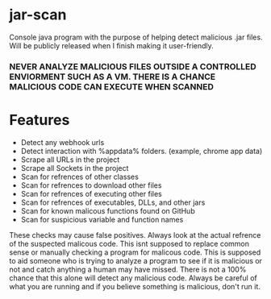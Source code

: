 # jar-scan
Console java program with the purpose of helping detect malicious .jar files. Will be publicly released when I finish making it user-friendly.

### NEVER ANALYZE MALICIOUS FILES OUTSIDE A CONTROLLED ENVIORMENT SUCH AS A VM. THERE IS A CHANCE MALICIOUS CODE CAN EXECUTE WHEN SCANNED

# Features

- Detect any webhook urls
- Detect interaction with %appdata% folders. (example, chrome app data)
- Scrape all URLs in the project
- Scrape all Sockets in the project
- Scan for refrences of other classes
- Scan for refrences to download other files
- Scan for refrences of executing other files
- Scan for refrences of executables, DLLs, and other jars
- Scan for known malicous functions found on GitHub
- Scan for suspicious variable and function names

These checks may cause false positives. Always look at the actual refrence of the suspected malicous code. This isnt supposed to replace common sense or manually checking a program for malicous code. This is supposed to aid someone who is trying to analyze a program to see if it is malicious or not and catch anything a human may have missed. There is not a 100% chance that this alone will detect any malicious code. Always be careful of what you are running and if you believe something is malicious, don't run it. 
